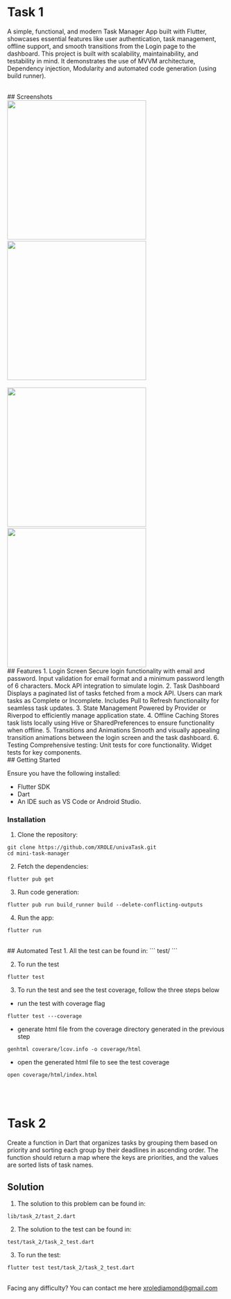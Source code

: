 # Task 1

A simple, functional, and modern Task Manager App built with Flutter, showcases essential features like user authentication, task management, offline support, and smooth transitions from the Login page to the dashboard. 
This project is built with scalability, maintainability, and testability in mind. It demonstrates the use of MVVM architecture, Dependency injection, Modularity and automated code generation (using build runner).

<br>
## Screenshots <br>
<img src = "https://github.com/user-attachments/assets/99ece383-fad8-47cd-9c10-39f743c1d43a" width="320" /> &nbsp; &nbsp;
<img src = "https://github.com/user-attachments/assets/c1daa65b-e186-4be9-929a-649f97efa7bc" width="320" />
<br/><br/>
<img src = "https://github.com/user-attachments/assets/5a2d8a58-3544-4910-8728-279eb264ee72" width="320" /> &nbsp; &nbsp;
<img src = "https://github.com/user-attachments/assets/1afb210e-2fd3-40ea-9e9c-b96d940a6ec1" width="320" /> 

<br> 
## Features
1. Login Screen
Secure login functionality with email and password.
Input validation for email format and a minimum password length of 6 characters.
Mock API integration to simulate login.
2. Task Dashboard
Displays a paginated list of tasks fetched from a mock API.
Users can mark tasks as Complete or Incomplete.
Includes Pull to Refresh functionality for seamless task updates.
3. State Management
Powered by Provider or Riverpod to efficiently manage application state.
4. Offline Caching
Stores task lists locally using Hive or SharedPreferences to ensure functionality when offline.
5. Transitions and Animations
Smooth and visually appealing transition animations between the login screen and the task dashboard.
6. Testing
Comprehensive testing:
Unit tests for core functionality.
Widget tests for key components.

<br>
## Getting Started

Ensure you have the following installed:

- Flutter SDK
- Dart
- An IDE such as VS Code or Android Studio.

### Installation
1. Clone the repository:
```
git clone https://github.com/XROLE/univaTask.git
cd mini-task-manager 
```

2. Fetch the dependencies:
``` 
flutter pub get 
```

3. Run code generation:
``` 
flutter pub run build_runner build --delete-conflicting-outputs 
```

4. Run the app:
``` 
flutter run 
```
<br>
## Automated Test
1. All the test can be found in:
```
test/
```

2. To run the test
```
flutter test
```

3. To run the test and see the test coverage, follow the three steps below
- run the test with coverage flag
```
flutter test ---coverage
```
- generate html file from the coverage directory generated in the previous step
```
genhtml coverare/lcov.info -o coverage/html
```

- open the generated html file to see the test coverage
```
open coverage/html/index.html
```


<br><br>
# Task 2
Create a function in Dart that organizes tasks by grouping them based on priority and sorting each group by their deadlines in ascending order. The function should return a map where the keys are priorities, and the values are sorted lists of task names.

## Solution
1. The solution to this problem can be found in: 
```
lib/task_2/tast_2.dart
```

2. The solution to the test can be found in:
```
test/task_2/task_2_test.dart
```

3. To run the test:
```
flutter test test/task_2/task_2_test.dart
```

<be><br>
Facing any difficulty? You can contact me here xrolediamond@gmail.com



